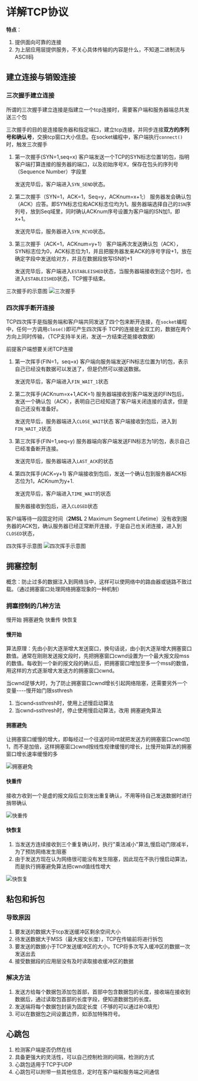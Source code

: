 # 详解TCP协议

**特点**：

1. 提供面向可靠的连接
2. 为上层应用层提供服务，不关心具体传输的内容是什么，不知道二进制流与ASCII码

## 建立连接与销毁连接

### 三次握手建立连接

所谓的三次握手建立连接是指建立一个tcp连接时，需要客户端和服务器端总共发送三个包

三次握手的目的是连接服务器和指定端口，建立tcp连接，并同步连接**双方的序列号和确认号**，交换tcp窗口大小信息。在socket编程中，客户端执行`connect()`时，触发三次握手

1. 第一次握手(SYN=1,seq=x)
    客户端发送一个TCP的SYN标志位置1的包，指明客户端打算连接的服务器的端口，以及初始序号X，保存在包头的序列号（Sequence Number）字段里

    发送完毕后，客户端进入`SYN_SEND`状态。
2. 第二次握手（SYN=1，ACK=1，Seq=y，ACKnum=x+1;）
    服务器发会确认包（ACK）应答。即SYN标志位和ACK标志位均为1。服务器端选择自己的`ISN`序列号，放到Seq域里，同时确认ACKnum序号设置为客户端的ISN加1，即x+1。

    发送完毕后，服务器进入`SYN_RCVD`状态。
3. 第三次握手（ACK=1，ACKnum=y+1）
    客户端再次发送确认包（ACK），SYN标志位为0，ACK标志位为1，并且把服务器发来ACK的序号字段+1，放在确定字段中发送给对方，并且在数据段放写ISN的+1

    发送完毕后，客户端进入`ESTABLEISHED`状态，当服务器端接收到这个包时，也进入`ESTABLEISHED`状态，TCP握手结束。

三次握手的示意图
![三次握手](图像资源/三次握手.png)

### 四次挥手断开连接

TCP四次挥手是指服务端和客户端共同发送了四个包来断开连接，在`socket`编程中，任何一方调用`close()`即可产生四次挥手
TCP的连接是全双工的，数据在两个方向上同时传输，（TCP支持半关闭，发送一方结束还能接收数据）

前提客户端想要关闭TCP连接

1. 第一次挥手(FIN=1，seq=x)
    客户端向服务端发送FIN标志位置为1的包，表示自己已经没有数据可以发送了，但是仍然可以接送数据。

    发送完毕后，客户端进入`FIN_WAIT_1`状态
2. 第二次挥手(ACKnum=x+1,ACK=1)
    服务器端接收到客户端发送的FIN包后，发送一个确认包（ACK），表明自己已经知道了客户端关闭连接的请求，但是自己还没有准备好。

    发送完毕后，服务器端进入`CLOSE_WAIT`状态
    客户端接收到包后，进入到`FIN_WAIT_2`状态
3. 第三次挥手(FIN=1,seq=y)
    服务器端向客户端发送FIN标志为1的包，表示自己已经准备断开连接。

    发送完毕后，服务器端进入`LAST_ACK`的状态
4. 第四次挥手(ACK=y+1)
    客户端接收到包后，发送一个确认包到服务器ACK标志位为1，ACKnum为y+1.

    发送完毕后，客户端进入`TIME_WAIT`的状态

    服务器接收到包后，进入`CLOSED`状态

客户端等待一段固定时间（**2MSL** 2 Maximum Segment Lifetime）没有收到服务器的ACK包，确认服务器已经正常断开连接，于是自己也关闭连接，进入到`CLOSED`状态，

四次挥手示意图
![四次挥手示意图](图像资源/四次挥手.png)

## 拥塞控制

概念：防止过多的数据注入到网络当中，这样可以使网络中的路由器或链路不致过载。（通过拥塞窗口处理网络拥塞现象的一种机制）

### 拥塞控制的几种方法

慢开始 拥塞避免 快重传 快恢复

#### 慢开始

算法原理：先由小到大逐渐增大发送窗口，换句话说，由小到大逐渐增大拥塞窗口数值。通常在刚刚发送报文段时，先把拥塞窗口cwnd设置为一个最大报文段mss的数值。每收到一个新的报文段的确认后，把拥塞窗口增加至多一个mss的数值，用这样的方式逐渐增大发送方的拥塞窗口cwnd。

当cwnd足够大时，为了防止拥塞窗口cwnd增长引起网络阻塞，还需要另外一个变量----慢开始门限ssthresh

1. 当cwnd`<`ssthresh时，使用上述慢启动算法
2. 当cwnd`>`ssthresh时，停止使用慢启动算法，改用
拥塞避免算法

#### 拥塞避免

让拥塞窗口缓慢的增大，即每经过一个往返时间rtt就把发送方的拥塞窗口cwnd加1，而不是加倍，这样拥塞窗口cwnd按线性规律缓慢的增长，比慢开始算法的拥塞窗口增长速率缓慢的多

![拥塞避免](图像资源/tcp_拥塞避免.jpg)

#### 快重传

接收方收到一个是虚的报文段后立刻发出重复确认，不用等待自己发送数据时进行捎带确认

![快重传](图像资源/tcp_快重传.jpg)

#### 快恢复

1. 当发送方连续接收到三个重复确认时，执行"乘法减小"算法,慢启动门限减半，为了预防网络发生阻塞
2. 由于发送方现在认为网络很可能没有发生阻塞，因此现在不执行慢启动算法，而是执行拥塞避免算法把cwnd值线性增大

![快恢复](图像资源/tcp_快恢复.jpg)

## 粘包和拆包

### 导致原因

1. 要发送的数据大于tcp发送缓冲区剩余空间大小
2. 待发送数据大于MSS（最大报文长度），TCP在传输前将进行拆包
3. 要发送的数据小于TCP发送缓冲区的大小，TCP将多次写入缓冲区的数据一次发送出去
4. 接受数据段的应用层没有及时读取接收缓冲区的数据

### 解决方法

1. 发送方给每个数据包添加包首部，首部中包含数据包的长度，接收端在接收到数据后，通过读取包首部的长度字段，便知道数据包的长度。
2. 发送端将每个数据包封装为固定长度（不够的可以通过补0填充）
3. 可以在数据包之间设置边界，如添加特殊符号。

## 心跳包

1. 检测客户端是否仍然在线
2. 具备更强大的灵活性，可以自己控制检测的间隔，检测的方式
3. 心跳包适用于TCP于UDP
4. 心跳包可以附带一些其他信息，定时在客户端和服务端之间通信